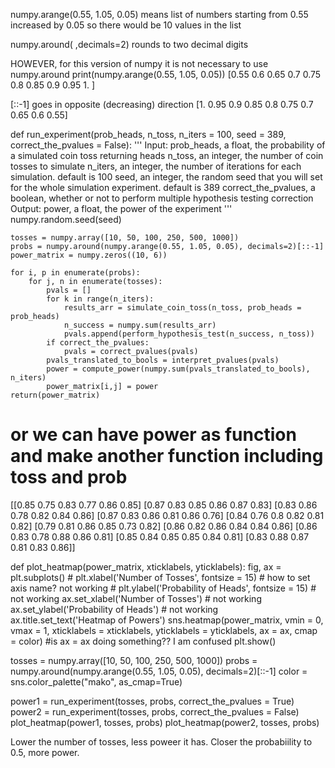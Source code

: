 numpy.arange(0.55, 1.05, 0.05)
means list of numbers starting from 0.55 increased by 0.05
so there would be 10 values in the list

numpy.around( ,decimals=2)
rounds to two decimal digits

HOWEVER, for this version of numpy it is not necessary to use numpy.around
print(numpy.arange(0.55, 1.05, 0.05))
[0.55 0.6  0.65 0.7  0.75 0.8  0.85 0.9  0.95 1.  ]

[::-1]
goes in opposite (decreasing) direction
[1.   0.95 0.9  0.85 0.8  0.75 0.7  0.65 0.6  0.55]

def run_experiment(prob_heads, n_toss, n_iters = 100, seed = 389, correct_the_pvalues = False):
    '''
    Input: prob_heads, a float, the probability of a simulated coin toss returning heads
           n_toss, an integer, the number of coin tosses to simulate
           n_iters, an integer, the number of iterations for each simulation. default is 100
           seed, an integer, the random seed that you will set for the whole simulation experiment. default is 389
           correct_the_pvalues, a boolean, whether or not to perform multiple hypothesis testing correction
    Output: power, a float, the power of the experiment
    '''
    numpy.random.seed(seed)
    
    tosses = numpy.array([10, 50, 100, 250, 500, 1000])
    probs = numpy.around(numpy.arange(0.55, 1.05, 0.05), decimals=2)[::-1]
    power_matrix = numpy.zeros((10, 6))

    for i, p in enumerate(probs):
        for j, n in enumerate(tosses):
            pvals = [] 
            for k in range(n_iters):
                results_arr = simulate_coin_toss(n_toss, prob_heads = prob_heads)
                n_success = numpy.sum(results_arr)
                pvals.append(perform_hypothesis_test(n_success, n_toss))
            if correct_the_pvalues:
                pvals = correct_pvalues(pvals)
            pvals_translated_to_bools = interpret_pvalues(pvals)
            power = compute_power(numpy.sum(pvals_translated_to_bools), n_iters)
            power_matrix[i,j] = power
    return(power_matrix)


# or we can have power as function and make another function including toss and prob

[[0.85 0.75 0.83 0.77 0.86 0.85]
 [0.87 0.83 0.85 0.86 0.87 0.83]
 [0.83 0.86 0.78 0.82 0.84 0.86]
 [0.87 0.83 0.86 0.81 0.86 0.76]
 [0.84 0.76 0.8  0.82 0.81 0.82]
 [0.79 0.81 0.86 0.85 0.73 0.82]
 [0.86 0.82 0.86 0.84 0.84 0.86]
 [0.86 0.83 0.78 0.88 0.86 0.81]
 [0.85 0.84 0.85 0.85 0.84 0.81]
 [0.83 0.88 0.87 0.81 0.83 0.86]]
 
 def plot_heatmap(power_matrix, xticklabels, yticklabels):
     fig, ax = plt.subplots()
     # plt.xlabel('Number of Tosses', fontsize = 15) # how to set axis name? not working
	 # plt.ylabel('Probability of Heads', fontsize = 15) # not working
     ax.set_xlabel('Number of Tosses') # not working
     ax.set_ylabel('Probability of Heads') # not working
     ax.title.set_text('Heatmap of Powers')
     sns.heatmap(power_matrix, vmin = 0, vmax = 1, xticklabels = xticklabels, yticklabels = yticklabels, ax = ax, cmap = color)
     #is ax = ax doing something?? I am confused
     plt.show()

 tosses = numpy.array([10, 50, 100, 250, 500, 1000])
 probs = numpy.around(numpy.arange(0.55, 1.05, 0.05), decimals=2)[::-1]
 color = sns.color_palette("mako", as_cmap=True)


power1 = run_experiment(tosses, probs, correct_the_pvalues = True)
power2 = run_experiment(tosses, probs, correct_the_pvalues = False)
plot_heatmap(power1, tosses, probs) 
plot_heatmap(power2, tosses, probs) 


Lower the number of tosses, less poweer it has. Closer the probabiility to 0.5, more power.
